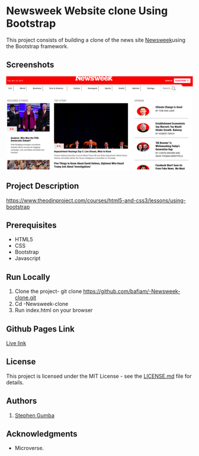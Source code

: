 # Newsweek Website clone Using Bootstrap

This project consists of building a clone of the news site [Newsweek](https://www.newsweek.com/)using the Bootstrap framework.

## Screenshots

![screenshot](newsweek-bootstrap.png)

## Project Description

<https://www.theodinproject.com/courses/html5-and-css3/lessons/using-bootstrap>

## Prerequisites

- HTML5
- CSS
- Bootstrap
- Javascript

## Run Locally

1. Clone the project- git clone <https://github.com/bafiam/-Newsweek-clone.git>
2. Cd -Newsweek-clone
3. Run index.html on your browser

## Github Pages Link

[Live link](https://bafiam.github.io/-Newsweek-clone)

## License

This project is licensed under the MIT License - see the [LICENSE.md](LICENSE.md) file for details.

## Authors

1. [Stephen Gumba](https://github.com/bafiam)

## Acknowledgments

* Microverse.
